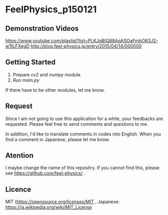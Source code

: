 # FeelPhysics_p150121

## Demonstration Videos

[](https//imgur.com/m6XwQ1S)

https://www.youtube.com/playlist?list=PLKJqBIQ88AqASOaFmbO63J2-wTtLFXegD
http://blog.feel-physics.jp/entry/2015/04/14/000000

## Getting Started

1. Prepare *cv2* and *numpy* module
2. Run *main.py*

If there have to be other modules, let me know.

## Request
Since I am not going to use this application for a while, your feedbacks are requested. 
Please feel free to send comments and questions to me.

In addition, I'd like to translate comments in codes into English.
When you find a comment in Japanese, please let me know.

## Atention
I maybe change the name of this repositry. 
If you cannot find this, please see https://github.com/feel-physics/ .

## Licence
MIT (https://opensource.org/licenses/MIT , Japanese: https://ja.wikipedia.org/wiki/MIT_License
